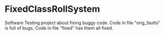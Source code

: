 # FixedClassRollSystem
Software Testing project about fixing buggy code.
Code in file "orig_faults" is full of bugs, Code in file "fixed" has them all fixed. 
